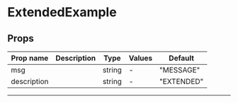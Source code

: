 # ExtendedExample

## Props

| Prop name   | Description | Type   | Values | Default    |
| ----------- | ----------- | ------ | ------ | ---------- |
| msg         |             | string | -      | "MESSAGE"  |
| description |             | string | -      | "EXTENDED" |

---
